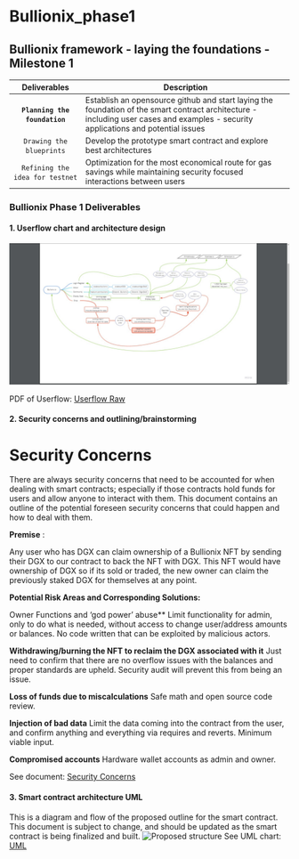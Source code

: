 # Bullionix_phase1
## Bullionix framework - laying the foundations - Milestone 1

| Deliverables    | Description |
|:----------:|-------------|
| **`Planning the foundation`** | Establish an opensource github and start laying the foundation of the smart contract architecture - including user cases and examples - security applications and potential issues  |
| `Drawing the blueprints` | Develop the prototype smart contract and explore best architectures |
| `Refining the idea for testnet` | Optimization for the most economical route for gas savings while maintaining security focused interactions between users |


### Bullionix Phase 1 Deliverables 
#### 1. Userflow chart and architecture design 
<img src="https://raw.githubusercontent.com/Bullionix/Bullionix_phase1/master/Phase_1/userflow.png"
     alt="Userflow"
     />
<object width="400" height="500" type="application/pdf" data="https://docs.google.com/viewer?url=http://raw.githubusercontent.com/Bullionix/Bullionix_phase1/master/UserFlowChart.pdf">
</object>

PDF of Userflow: [Userflow Raw](http://raw.githubusercontent.com/Bullionix/Bullionix_phase1/master/Phase_1/UserFlowChart.pdf)

#### 2. Security concerns and outlining/brainstorming


# Security Concerns

There are always security concerns that need to be accounted for when dealing with smart
contracts; especially if those contracts hold funds for users and allow anyone to interact with
them. This document contains an outline of the potential foreseen security concerns that could
happen and how to deal with them.

**Premise** ​:

Any user who has DGX can claim ownership of a Bullionix NFT by sending their DGX to our
contract to back the NFT with DGX. This NFT would have ownership of DGX so if its sold or
traded, the new owner can claim the previously staked DGX for themselves at any point.

**Potential Risk Areas and Corresponding Solutions:**

Owner Functions and ‘god power’ abuse**
Limit functionality for admin, only to do what is needed, without access to change user/address
amounts or balances. No code written that can be exploited by malicious actors.

**Withdrawing/burning the NFT to reclaim the DGX associated with it**
Just need to confirm that there are no overflow issues with the balances and proper standards
are upheld. Security audit will prevent this from being an issue.

**Loss of funds due to miscalculations**
Safe math and open source code review.

**Injection of bad data**
Limit the data coming into the contract from the user, and confirm anything and everything via
requires and reverts. Minimum viable input.

**Compromised accounts**
Hardware wallet accounts as admin and owner.

See document: [Security Concerns](https://raw.github.com/Bullionix/Bullionix_phase1/master/Phase_1/Bullionix_Smart_Contracts_Security_v1.1.pdf)

#### 3. Smart contract architecture UML


This is a diagram and flow of the proposed outline for the smart contract. This document is subject to change, and should be updated as the smart contract is being finalized and built. 
<img src="https://raw.githubusercontent.com/Bullionix/Bullionix_phase1/master/uml.jpg"
     alt="Proposed structure"
     />
See UML chart: [UML](https://raw.github.com/Bullionix/Bullionix_phase1/master/Phase_1/Smart_contract_uml.pdf)
